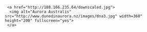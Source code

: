 <html lang="de">
  <body>
    
     <a href="http://188.166.235.64/downscaled.jpg">
      <img alt="Aurora Australis" src="http://www.dunedinaurora.nz/images/dna3.jpg" width=360" height="200" fullscreen="yes">
     </a>

  </body>
</html>

